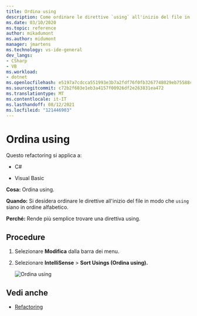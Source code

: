```yaml
---
title: Ordina using
description: Come ordinare le direttive `using` all'inizio del file in modo da elencarle in ordine alfabetico.
ms.date: 03/10/2020
ms.topic: reference
author: mikadumont
ms.author: midumont
manager: jmartens
ms.technology: vs-ide-general
dev_langs:
- CSharp
- VB
ms.workload:
- dotnet
ms.openlocfilehash: e5197a7cdcca551993e3b7a2fdf76f0fb3267748029eb75588ca85f67af2e62b
ms.sourcegitcommit: c72b2f603e1eb3a4157f00926df2e263831ea472
ms.translationtype: MT
ms.contentlocale: it-IT
ms.lasthandoff: 08/12/2021
ms.locfileid: "121446903"
---
```

# <a name="sort-usings"></a>Ordina using

Questo refactoring si applica a:

- C#

- Visual Basic

**Cosa:** Ordina using.

**Quando:** Si desidera ordinare le direttive all'inizio del file in modo che `using` siano in ordine alfabetico. 

**Perché:** Rende più semplice trovare una direttiva using.

## <a name="how-to"></a>Procedure

1. Selezionare **Modifica** dalla barra dei menu.
2. Selezionare **IntelliSense**  >  **Sort Usings (Ordina using).**

   ![Ordina using](media/sort-usings.png)

## <a name="see-also"></a>Vedi anche

- [Refactoring](../refactoring-in-visual-studio.md)
